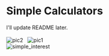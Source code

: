 # Simple Calculators
I'll update README later.
<br>
<br>
![pic2](https://user-images.githubusercontent.com/75310406/192144145-fc21dcf1-1318-40f6-ae4f-c9706b51761d.PNG) &nbsp; ![pic1](https://user-images.githubusercontent.com/75310406/192144133-d750b19c-4954-463a-8171-ec741065e6e6.PNG)  
![simple_interest](https://user-images.githubusercontent.com/75310406/192144269-c6b76f24-218b-4c33-8054-847020e1e358.PNG)
